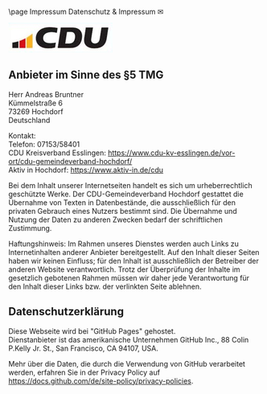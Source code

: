 \page Impressum Datenschutz & Impressum ✉

![](Documentation/img/cdu.jpg)

## Anbieter im Sinne des §5 TMG

Herr Andreas Bruntner  
Kümmelstraße 6  
73269 Hochdorf  
Deutschland

Kontakt:  
Telefon: 07153/58401  
CDU Kreisverband Esslingen: https://www.cdu-kv-esslingen.de/vor-ort/cdu-gemeindeverband-hochdorf/  
Aktiv in Hochdorf: https://www.aktiv-in.de/cdu

Bei dem Inhalt unserer Internetseiten handelt es sich um urheberrechtlich geschützte Werke. Der CDU-Gemeindeverband Hochdorf gestattet die Übernahme von Texten in Datenbestände, die ausschließlich für den privaten Gebrauch eines Nutzers bestimmt sind. Die Übernahme und Nutzung der Daten zu anderen Zwecken bedarf der schriftlichen Zustimmung.

Haftungshinweis: Im Rahmen unseres Dienstes werden auch Links zu Internetinhalten anderer Anbieter bereitgestellt. Auf den Inhalt dieser Seiten haben wir keinen Einfluss; für den Inhalt ist ausschließlich der Betreiber der anderen Website verantwortlich. Trotz der Überprüfung der Inhalte im gesetzlich gebotenen Rahmen müssen wir daher jede Verantwortung für den Inhalt dieser Links bzw. der verlinkten Seite ablehnen.

## Datenschutzerklärung

Diese Webseite wird bei "GitHub Pages" gehostet.  
Dienstanbieter ist das amerikanische Unternehmen GitHub Inc., 88 Colin P.Kelly Jr. St., San Francisco, CA 94107, USA.

Mehr über die Daten, die durch die Verwendung von GitHub verarbeitet werden, erfahren Sie in der Privacy Policy auf https://docs.github.com/de/site-policy/privacy-policies.
